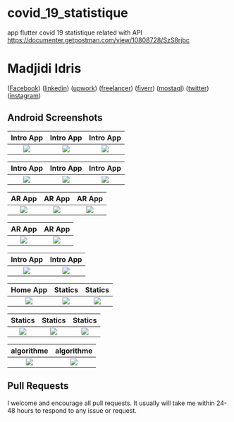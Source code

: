 # covid_19_statistique

app flutter covid 19 statistique related with API https://documenter.getpostman.com/view/10808728/SzS8rjbc

# Madjidi Idris

([Facebook](https://www.facebook.com/profile.php?id=100034306711334))
([linkedin](https://www.linkedin.com/in/madjidi-idris-814149209/))
([upwork](https://www.upwork.com/freelancers/~0146bdcb2e72b93106))
([freelancer](https://www.freelancer.com/u/BetaProgramming))
([fiverr](https://www.fiverr.com/dr_idris))
([mostaql](https://mostaql.com/u/DR_dedou))
([twitter](https://twitter.com/MadjidiIdris))
([instagram](https://www.instagram.com/madjidi.idris.19/))

## Android Screenshots

|            Intro App            |            Intro App            |            Intro App            |
| :-----------------------------: | :-----------------------------: | :-----------------------------: |
| ![](/screenShot/1.png?raw=true) | ![](/screenShot/2.png?raw=true) | ![](/screenShot/3.png?raw=true) |

|            Intro App            |            Intro App            |            Intro App            |
| :-----------------------------: | :-----------------------------: | :-----------------------------: |
| ![](/screenShot/4.png?raw=true) | ![](/screenShot/5.png?raw=true) | ![](/screenShot/6.png?raw=true) |

|              AR App              |              AR App              |              AR App              |
| :------------------------------: | :------------------------------: | :------------------------------: |
| ![](/screenShot/17.png?raw=true) | ![](/screenShot/18.png?raw=true) | ![](/screenShot/19.png?raw=true) |

|              AR App              |              AR App              |
| :------------------------------: | :------------------------------: |
| ![](/screenShot/20.png?raw=true) | ![](/screenShot/21.png?raw=true) |

|            Intro App            |            Intro App            |
| :-----------------------------: | :-----------------------------: |
| ![](/screenShot/7.png?raw=true) | ![](/screenShot/8.png?raw=true) |

|            Home App             |             Statics              |             Statics              |
| :-----------------------------: | :------------------------------: | :------------------------------: |
| ![](/screenShot/9.png?raw=true) | ![](/screenShot/10.png?raw=true) | ![](/screenShot/11.png?raw=true) |

|             Statics              |             Statics              |             Statics              |
| :------------------------------: | :------------------------------: | :------------------------------: |
| ![](/screenShot/12.png?raw=true) | ![](/screenShot/13.png?raw=true) | ![](/screenShot/14.png?raw=true) |

|            algorithme            |            algorithme            |
| :------------------------------: | :------------------------------: |
| ![](/screenShot/15.png?raw=true) | ![](/screenShot/16.png?raw=true) |

## Pull Requests

I welcome and encourage all pull requests. It usually will take me within 24-48 hours to respond to any issue or request.

